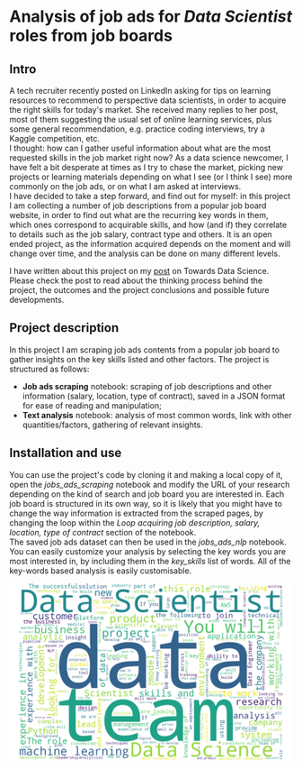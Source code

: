 # Analysis of job ads for _Data Scientist_ roles from job boards
## Intro
A tech recruiter recently posted on LinkedIn asking for tips on learning resources to recommend to perspective data scientists, in order to acquire the right skills for today's market. She received many replies to her post, most of them suggesting the usual set of online learning services, plus some general recommendation, e.g. practice coding interviews,  try a Kaggle competition, etc.  
I thought: how can I gather useful information about what are the most requested skills in the job market right now? As a data science newcomer, I have felt a bit desperate at times as I try to chase the market, picking new projects or learning materials depending on what I see (or I think I see) more commonly on the job ads, or on what I am asked at interviews.  
I have decided to take a step forward, and find out for myself: in this project I am collecting a number of job descriptions from a popular job board website, in order to find out what are the recurring key words in them, which ones correspond to acquirable skills, and how (and if) they correlate to details such as the job salary, contract type and others.
It is an open ended project, as the information acquired depends on the moment and will change over time, and the analysis can be done on many different levels.

I have written about this project on my [post](https://towardsdatascience.com/how-to-identify-the-most-requested-skills-on-the-data-science-job-market-with-data-science-726845ca9638) on Towards Data Science. Please check the post to read about the thinking process behind the project, the outcomes and the project conclusions and possible future developments.

## Project description
In this project I am scraping job ads contents from a popular job board to gather insights on the key skills listed and other factors. The project is structured as follows:

- **Job ads scraping** notebook: scraping of job descriptions and other information (salary, location, type of contract), saved in a JSON format for ease of reading and manipulation;
- **Text analysis** notebook: analysis of most common words, link with other quantities/factors, gathering of relevant insights.

## Installation and use
You can use the project's code by cloning it and making a local copy of it, open the _jobs_ads_scraping_ notebook and modify the URL of your research depending on the kind of search and job board you are interested in. Each job board is structured in its own way, so it is likely that you might have to change the way information is extracted from the scraped pages, by changing the loop within the _Loop acquiring job description, salary, location, type of contract_ section of the notebook.  
The saved job ads dataset can then be used in the _jobs_ads_nlp_ notebook. You can easily customize your analysis by selecting the key words you are most interested in, by including them in the _key_skills_ list of words. 
All of the key-words based analysis is easily customisable.

![wordcloud][wordcloud]

[wordcloud]: https://github.com/RaffaToSpace/Job_ads_scraping_nlp/blob/master/data/white_wordcloud4.png "Word Cloud"

